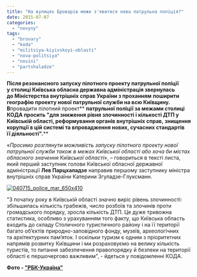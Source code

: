 ```yaml
---
title: "На вулицях Броварів може з'явитися нова патрульна поліція?"
date: 2015-07-07
categories: 
  - "novyny"
tags: 
  - "brovary"
  - "koda"
  - "militsiya-kiyivskoyi-oblasti"
  - "nova-politsiya"
  - "novini"
  - "partshaladze"
---
```


**Після резонансного запуску пілотного проекту **патрульної поліції у столиці** Київська обласна державна адміністрація звернулась до Міністерства внутрішніх справ України з проханням** **поширити географію проекту нової патрульної служби на всю Київщину. В**провадити пілотний проект** **патрульної поліції за межами столиці КОДА просить "для зниження рівня злочинності і кількості ДТП у Київській області, реформування органів внутрішніх справ, знищення корупції в цій системі та впровадження нових, сучасних стандартів її діяльності".****

«_Просимо розглянути можливість запуску пілотного проекту нової патрульної служби також в межах Київської області або хоча би містах обласного значення Київської області_», – говориться в тексті листа, який перший заступник голови Київської обласної державної адміністрації **Лев Парцхаладзе** направив першому заступнику міністра внутрішніх справ України Катерини Згуладзе-Глуксманн.

[![040715_police_mar_650x410](https://mpz.brovary.org/wp-content/uploads/2015/07/040715_police_mar_650x410.jpg)](https://mpz.brovary.org/wp-content/uploads/2015/07/040715_police_mar_650x410.jpg)

"З початку року в Київській області значно виріс рівень злочинності: збільшилась кількість грабежів, число розбоїв та злочинів проти громадського порядку, зросла кількість ДТП. Це дуже тривожна статистика, особливо з урахуванням того факту, що Київська область входить до складу Столичного туристичного району і на її території багато об’єктів природно-заповідного фонду, музеїв, археологічних та архітектурних пам’яток. І оскільки туризм є одним з пріоритетних напрямів розвитку Київщини і ми розраховуємо на велику кількість туристів, то питання забезпечення правопорядку й безпеки на території області є першочергово важливим", - йдеться у повідомленні КОДА.

**Фото - ["РБК-Україна"](http://www.rbc.ua/)**
